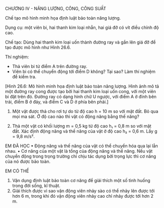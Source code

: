CHƯƠNG IV - NĂNG LƯỢNG, CÔNG, CÔNG SUẤT

Chế tạo mô hình minh họa định luật bảo toàn năng lượng.

Dụng cụ: một viên bi, hai thanh kim loại nhẵn, hai giá đỡ có vít điều chỉnh độ cao.

Chế tạo: Dùng hai thanh kim loại uốn thành đường ray và gắn lên giá đỡ để tạo được mô hình như Hình 26.6.

Thí nghiệm:
- Thả viên bi từ điểm A trên đường ray.
- Viên bi có thể chuyển động tới điểm D không? Tại sao? Làm thí nghiệm để kiểm tra.

[Hình 26.6: Mô hình minh họa định luật bảo toàn năng lượng. Hình ảnh mô tả một đường ray cong được tạo bởi hai thanh kim loại uốn cong, với một viên bi đặt trên đó. Đường ray có dạng hình chữ U ngược, với điểm A ở đỉnh bên trái, điểm B ở đáy, và điểm C và D ở phía bên phải.]

1. Một vật được thả cho rơi tự do từ độ cao h = 10 m so với mặt đất. Bỏ qua mọi ma sát. Ở độ cao nào thì vật có động năng bằng thế năng?

2. Thả một vật có khối lượng m = 0,5 kg từ độ cao h₁ = 0,8 m so với mặt đất. Xác định động năng và thế năng của vật ở độ cao h₂ = 0,6 m. Lấy g = 9,8 m/s².

EM ĐÃ HỌC
• Động năng và thế năng của vật có thể chuyển hóa qua lại lẫn nhau.
• Cơ năng của một vật là tổng của động năng và thế năng. Nếu vật chuyển động trong trọng trường chỉ chịu tác dụng bởi trọng lực thì cơ năng của nó được bảo toàn.

EM CÓ THỂ
1. Vận dụng định luật bảo toàn cơ năng để giải thích một số tình huống trong đời sống, kĩ thuật.
2. Giải thích được vì sao vận động viên nhảy sào có thể nhảy lên được tới hơn 6 m, trong khi đó vận động viên nhảy cao chỉ nhảy được tới hơn 2 m.